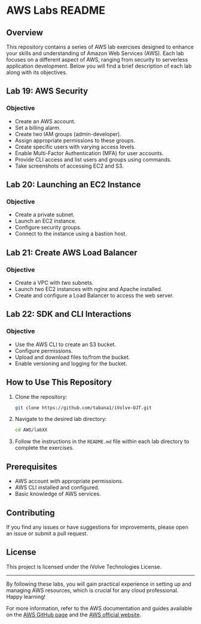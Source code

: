 # AWS Labs README

## Overview
This repository contains a series of AWS lab exercises designed to enhance your skills and understanding of Amazon Web Services (AWS). Each lab focuses on a different aspect of AWS, ranging from security to serverless application development. Below you will find a brief description of each lab along with its objectives.

## Lab 19: AWS Security
### Objective
- Create an AWS account.
- Set a billing alarm.
- Create two IAM groups (admin-developer).
- Assign appropriate permissions to these groups.
- Create specific users with varying access levels.
- Enable Multi-Factor Authentication (MFA) for user accounts.
- Provide CLI access and list users and groups using commands.
- Take screenshots of accessing EC2 and S3.

## Lab 20: Launching an EC2 Instance
### Objective
- Create a private subnet.
- Launch an EC2 instance.
- Configure security groups.
- Connect to the instance using a bastion host.

## Lab 21: Create AWS Load Balancer
### Objective
- Create a VPC with two subnets.
- Launch two EC2 instances with nginx and Apache installed.
- Create and configure a Load Balancer to access the web server.

## Lab 22: SDK and CLI Interactions
### Objective
- Use the AWS CLI to create an S3 bucket.
- Configure permissions.
- Upload and download files to/from the bucket.
- Enable versioning and logging for the bucket.


## How to Use This Repository
1. Clone the repository:
   ```bash
   git clone https://github.com/tabana1/iVolve-OJT.git
   ```
2. Navigate to the desired lab directory:
   ```bash
   cd AWS/labXX
   ```
3. Follow the instructions in the `README.md` file within each lab directory to complete the exercises.

## Prerequisites
- AWS account with appropriate permissions.
- AWS CLI installed and configured.
- Basic knowledge of AWS services.

## Contributing
If you find any issues or have suggestions for improvements, please open an issue or submit a pull request.

## License
This project is licensed under the iVolve Technologies License.

---

By following these labs, you will gain practical experience in setting up and managing AWS resources, which is crucial for any cloud professional. Happy learning!

For more information, refer to the AWS documentation and guides available on the [AWS GitHub page](https://github.com/aws) and the [AWS official website](https://aws.amazon.com).
